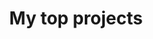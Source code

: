 ---
title: "My top projects"
entries:
- name: "3-IN-1 robot"
  thumbnail: "https://github.com/yurukute/3_in_1_robot/raw/master/images/cover.jpg"
  link: "https://github.com/yurukute/3_in_1_robot"
  summary: "A four-wheel car with 3 modes: Obstacle Avoiding, Bluetooth Controlling and Infrared Controlling"
- name: "Plant watering robot"
  thumbnail: "https://i.imgur.com/s6ablxs.jpeg"
  linnk: "https://github.com/yurukute/esp8266_car"
  summary: "4-wheeled car watering plants according to the soil moisture. Developed with NodeMCU v1.0, using Blynk cloud and Blynk mobile app for communication and controlling."
- name: "AquaSense"
  linnk: "https://github.com/yurukute/AquaSense"
  summary: "Water observing system integrated with Vernier sensors using Matrix-310 IoT gateway"
- name: "AquaSenseLinux"
  thumbnail: "https://www.artila.com/enewsletter/2023/images/MATRIX-752_R_without.png"
  linnk: "https://github.com/yurukute/AquaSense"
  summary: "Water observing system integrated with Vernier sensors using Matrix-752 (ARM Cortex-A7) IoT gateway"
---